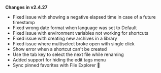 **Changes in v2.4.27**

- Fixed issue with showing a negative elapsed time in case of a future timestamp
- Fixed wrong date format when language was set to Default
- Fixed issue with environment variables not working for shortcuts
- Fixed issue with creating new archives in a library
- Fixed issue where multiselect broke open with single click
- Show error when a shortcut can't be created
- Use the tab key to select the next file while renaming
- Added support for hiding the edit tags menu
- Sync pinned favorites with File Explorer 📌
